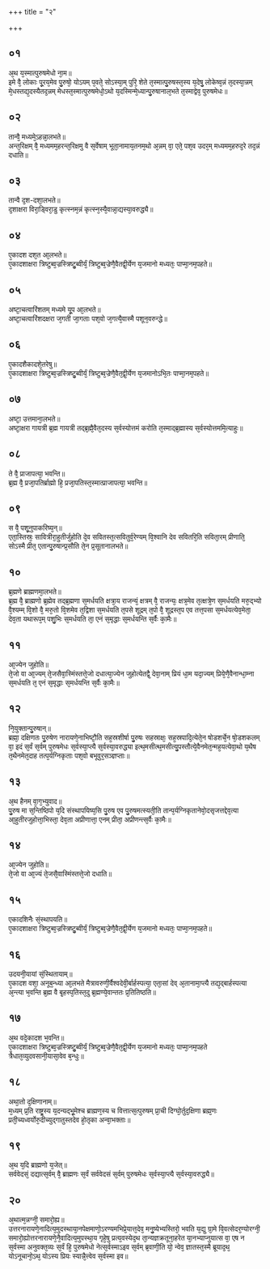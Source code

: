 +++
title = "२"

+++
## ०१
अ᳘थ य᳘स्मात्पुरुषमेधो ना᳘म॥  
इमे वै᳘ लोकाः पू᳘रय᳘मेव पु᳘रुषो᳘ योऽयम् प᳘वते᳘ सोऽस्या᳘म् पुरि᳘ शेते त᳘स्मात्पु᳘रुषस्त᳘स्य य᳘देषु᳘ लोकेष्व᳘न्नं त᳘दस्या᳘न्नम् मे᳘धस्तद्य᳘दस्यैतद᳘न्नम् मेधस्त᳘स्मात्पुरुषमेधो᳘ऽथो य᳘दस्मिन्मे᳘ध्यान्पु᳘रुषानाल᳘भते त᳘स्माद्वेव᳘ पुरुषमेधः॥  
## ०२
तान्वै᳘ मध्यमे᳘ऽहन्ना᳘लभते॥  
अन्त᳘रिक्षम् वै᳘ मध्यमम᳘हरन्त᳘रिक्षमु वै स᳘र्वेषाम् भूता᳘नामाय᳘तनम᳘थो अ᳘न्नम् वा᳘ एते᳘ पश᳘व उदर᳘म् मध्यमम᳘हरुद᳘रे तद᳘न्नं दधाति॥  
## ०३
तान्वै द᳘श-दशा᳘लभते॥  
द᳘शाक्षरा विरा᳘ड्विरा᳘डु कृत्स्नम᳘न्नं कृत्स्न᳘स्यै᳘वान्ना᳘द्यस्या᳘वरुद्ध्यै॥  
## ०४
ए᳘कादश दश᳘त आ᳘लभते॥  
ए᳘कादशाक्षरा त्रिष्टुब्व᳘ज्रस्त्रिष्टु᳘ब्वीर्यं᳘ त्रिष्टुब्व᳘ज्रेणै᳘वैतद्वी᳘र्येण य᳘जमानो मध्यतः᳘ पाप्मा᳘नम᳘पहते॥  
## ०५
अष्टा᳘चत्वारिंशतम् मध्यमे यू᳘प आ᳘लभते॥  
अष्टा᳘चत्वारिंशदक्षरा ज᳘गती जा᳘गताः पश᳘वो ज᳘गत्यै᳘वास्मै पशून᳘वरुन्द्धे॥  
## ०६
ए᳘कादशैकादशे᳘तरेषु॥  
ए᳘कादशाक्षरा त्रिष्टुब्व᳘ज्रस्त्रिष्टु᳘ब्वीर्यं᳘ त्रिष्टुब्व᳘ज्रेणै᳘वैत᳘द्वी᳘र्येण य᳘जमानोऽभि᳘तः पाप्मा᳘नम᳘पहते॥  
## ०७
अष्टा᳘ उत्तमाना᳘लभते॥  
अष्टा᳘क्षरा गायत्री ब्र᳘ह्म गायत्री तद्ब्र᳘ह्मै᳘वैत᳘दस्य स᳘र्वस्योत्तमं करोति त᳘स्माद्ब्र᳘ह्मास्य स᳘र्वस्योत्तममि᳘त्याहुः॥  
## ०८
ते वै᳘ प्राजापत्या᳘ भवन्ति॥  
ब्र᳘ह्म वै᳘ प्रजा᳘पतिर्ब्राह्मो हि᳘ प्रजा᳘पतिस्त᳘स्मात्प्राजापत्या᳘ भवन्ति॥  
## ०९
स वै᳘ पशू᳘नुपाकरिष्य᳘न्॥  
एता᳘स्तिस्रः᳘ सावित्रीरा᳘हुतीर्जुहोति दे᳘व सवितस्त᳘त्सवितुर्व᳘रेण्यम् वि᳘श्वानि देव सवितरि᳘ति सविता᳘रम् प्रीणाति᳘ सोऽस्मै प्रीत᳘ एतान्पु᳘रुषान्प्र᳘सौति ते᳘न प्र᳘सूतानालभते॥  
## १०
ब्र᳘ह्मणे ब्राह्मणमा᳘लभते॥  
ब्र᳘ह्म वै᳘ ब्राह्मणो ब्र᳘ह्मेव तद्ब्र᳘ह्मणा स᳘मर्धयति क्षत्रा᳘य राजन्यं᳘ क्षत्रम् वै᳘ राजन्यः᳘ क्षत्र᳘मेव त᳘त्क्षत्रे᳘ण स᳘मर्धयति मरु᳘द्भ्यो वै᳘श्यम्म् वि᳘शो वै᳘ मरु᳘तो वि᳘शमेव त᳘द्विशा स᳘मर्धयति त᳘पसे शूद्रम् त᳘पो वै᳘ शूद्रस्त᳘प एव तत्त᳘पसा स᳘मर्धयत्येव᳘मेता᳘ देव᳘ता यथारूप᳘म् पशु᳘भिः स᳘मर्धयति ता᳘ एनं स᳘मृद्धाः स᳘मर्धयन्ति स᳘र्वैः का᳘मैः॥  
## ११
आ᳘ज्येन जुहोति॥  
ते᳘जो वा आ᳘ज्यम् ते᳘जसैवा᳘स्मिंस्तत्ते᳘जो दधात्या᳘ज्येन जुहोत्येतद्वै᳘ देवा᳘नाम् प्रियं धा᳘म यदा᳘ज्यम् प्रिये᳘णै᳘वैनान्धा᳘म्ना स᳘मर्धयति त᳘ एनं स᳘मृद्धाः स᳘मर्धयन्ति स᳘र्वैः का᳘मैः॥  
## १२
नि᳘युक्तान्पु᳘रुषान्॥  
ब्रह्मा᳘ दक्षिणतः पु᳘रुषेण नारायणे᳘नाभिष्टौ᳘ति सह᳘स्रशीर्षा पु᳘रुषः सहस्राक्षः᳘ सह᳘स्रपादि᳘त्येते᳘न षोडशर्चे᳘न षो᳘डशकलम् वा᳘ इदं स᳘र्वं स᳘र्वम् पुरुषमेधः स᳘र्वस्या᳘प्त्यै स᳘र्वस्या᳘वरुद्ध्या इत्थ᳘मसीत्थ᳘मसीत्यु᳘पस्तौत्ये᳘वैनमेत᳘न्मह᳘यत्येवा᳘थो य᳘थैष त᳘थैनमेत᳘दाह तत्प᳘र्यग्निकृताः पश᳘वो बभूवुर᳘सञ्ज्ञप्ताः॥  
## १३
अ᳘थ हैनम् वा᳘ग᳘भ्युवाद॥  
पु᳘रुष मा स᳘न्तिष्ठिपो य᳘दि संस्थापयिष्य᳘सि पु᳘रुष एव पु᳘रुषमत्स्यती᳘ति तान्प᳘र्यग्निकृतानेवो᳘दसृजत्तद्देव᳘त्या आ᳘हुतीरजुहोत्ता᳘भिस्ता᳘ देव᳘ता अप्रीणात्ता᳘ एनम् प्रीता᳘ अप्रीणन्त्स᳘र्वैः का᳘मैः॥  
## १४
आ᳘ज्येन जुहोति॥  
ते᳘जो वा आ᳘ज्यं ते᳘जसै᳘वास्मिंस्तत्ते᳘जो दधाति॥  
## १५
एकादशिनैः सं᳘स्थापयति॥  
ए᳘कादशाक्षरा त्रिष्टुब्व᳘ज्रस्त्रिष्टु᳘ब्वीर्यं᳘ त्रिष्टुब्व᳘ज्रेणै᳘वैत᳘द्वी᳘र्येण य᳘जमानो मध्यतः᳘ पाप्मा᳘नम᳘पहते॥  
## १६
उदयनी᳘यायां सं᳘स्थितायाम्॥  
ए᳘कादश वशा᳘ अनूब᳘न्ध्या आ᳘लभते मैत्रावरुणी᳘र्वैश्वदेवी᳘र्बार्हस्पत्या᳘ एता᳘सां देव् अ᳘तानामा᳘प्त्यै तद्य᳘द्बार्हस्पत्या अ᳘न्त्या भ᳘वन्ति ब्र᳘ह्म वै बृ᳘हस्प᳘तिस्त᳘दु ब्र᳘ह्मण्ये᳘वान्ततः प्र᳘तितिष्ठति॥  
## १७
अ᳘थ वदे᳘कादश भ᳘वन्ति॥  
ए᳘कादशाक्षरा त्रिष्टुब्व᳘ज्रस्त्रिष्टु᳘ब्वीर्यं᳘ त्रिष्टुब्व᳘ज्रेणै᳘वैत᳘द्वी᳘र्येण य᳘जमानो मध्यतः᳘ पाप्मा᳘नम᳘पहते त्रैधात᳘व्युदवसानी᳘यासा᳘वेव ब᳘न्धुः॥  
## १८
अथा᳘तो द᳘क्षिणानाम्॥  
म᳘ध्यम् प्र᳘ति राष्ट्र᳘स्य य᳘दन्यद्भू᳘मेश्च ब्राह्मण᳘स्य च वित्तात्स᳘त्पुरुषम् प्रा᳘ची दिग्घो᳘र्तुद᳘क्षिणा ब्रह्म᳘णः प्रती᳘च्यध्वर्योरु᳘दीच्युद्गातुस्तदेव हो᳘तृका अन्वा᳘भक्ताः॥  
## १९
अ᳘थ य᳘दि ब्राह्मणो य᳘जेत्॥  
सर्ववेदसं᳘ दद्यात्स᳘र्वम् वै᳘ ब्राह्मणः स᳘र्वं सर्ववेदसं स᳘र्वम् पुरुषमेधः स᳘र्वस्या᳘प्त्यै स᳘र्वस्या᳘वरुद्ध्यै॥  
## २०
अ᳘थात्म᳘न्नग्नी᳘ समारो᳘ह्य॥  
उत्तरनारायणे᳘नादित्य᳘मुदस्थाया᳘नपेक्षमाणो᳘ऽरण्यमभिप्रे᳘यात्त᳘देव᳘ मनु᳘ष्येभ्यस्तिरो᳘ भवति य᳘द्यु ग्रा᳘मे वि᳘वत्सेदर᳘ण्योरग्नी᳘ समारो᳘ह्योत्तरनारायणे᳘नै᳘वादित्य᳘मुपस्था᳘य गृहे᳘षु प्रत्य᳘वस्येद᳘थ ता᳘न्यज्ञक्रतूना᳘हरेत या᳘नभ्याप्नुयात्स वा᳘ एष न स᳘र्वस्मा अनुवक्त᳘व्यः स᳘र्वं हि᳘ पुरुषमेधो नेत्स᳘र्वस्माऽइव स᳘र्वम् ब्र᳘वाणी᳘ति यो᳘ न्वेव᳘ ज्ञातस्त᳘स्मै ब्रूयाद᳘थ᳘ योऽनूचानो᳘ऽथ᳘ योऽस्य प्रियः स्यान्नै᳘त्त्वेव स᳘र्वस्मा इव॥  